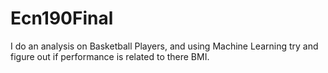 # Ecn190Final
I do an analysis on Basketball Players, and using Machine Learning try and figure out if performance is related to there BMI.
